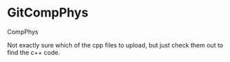 # GitCompPhys
CompPhys


Not exactly sure which of the cpp files to upload, but just check them out to find the c++ code. 
